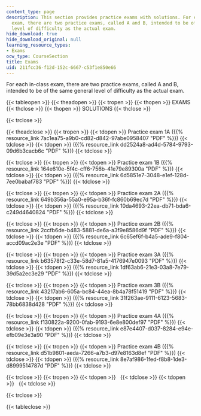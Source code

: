 ```yaml
---
content_type: page
description: This section provides practice exams with solutions. For each in-class
  exam, there are two practice exams, called A and B, intended to be of the same general
  level of difficulty as the actual exam.
hide_download: true
hide_download_original: null
learning_resource_types:
- Exams
ocw_type: CourseSection
title: Exams
uid: 211fcc36-f12d-152c-6667-c53f1e850e66
---
```


For each in-class exam, there are two practice exams, called A and B, intended to be of the same general level of difficulty as the actual exam.

{{< tableopen >}}
{{< theadopen >}}
{{< tropen >}}
{{< thopen >}}
EXAMS
{{< thclose >}}
{{< thopen >}}
SOLUTIONS
{{< thclose >}}

{{< trclose >}}

{{< theadclose >}}
{{< tropen >}}
{{< tdopen >}}
Practice exam 1A ({{% resource_link 7ac1ea75-a9b0-cd82-d842-97abe0958407 "PDF" %}})
{{< tdclose >}}
{{< tdopen >}}
({{% resource_link dd2524a8-ad4d-5784-9793-09d6b3cacb6c "PDF" %}})
{{< tdclose >}}

{{< trclose >}}
{{< tropen >}}
{{< tdopen >}}
Practice exam 1B ({{% resource_link 164e610e-5f4c-cff6-756b-41e79e89300a "PDF" %}})
{{< tdclose >}}
{{< tdopen >}}
({{% resource_link 6d5851e7-3048-e1ef-128d-7ee0babaf783 "PDF" %}})
{{< tdclose >}}

{{< trclose >}}
{{< tropen >}}
{{< tdopen >}}
Practice exam 2A ({{% resource_link 649b356a-55a0-e95a-b36f-fc860b69ec7d "PDF" %}})
{{< tdclose >}}
{{< tdopen >}}
({{% resource_link 10da4693-22ea-db71-bda6-c249d4640824 "PDF" %}})
{{< tdclose >}}

{{< trclose >}}
{{< tropen >}}
{{< tdopen >}}
Practice exam 2B ({{% resource_link 2ccfb6de-b483-5881-de6a-a3f9e8586d9f "PDF" %}})
{{< tdclose >}}
{{< tdopen >}}
({{% resource_link 6c65ef6f-b4a5-ade9-f804-accd09ac2e3e "PDF" %}})
{{< tdclose >}}

{{< trclose >}}
{{< tropen >}}
{{< tdopen >}}
Practice exam 3A ({{% resource_link b63578f2-c33e-58d7-81a5-4176947e0093 "PDF" %}})
{{< tdclose >}}
{{< tdopen >}}
({{% resource_link 1df63ab6-21e3-03a8-7e79-39d5a2ec3e29 "PDF" %}})
{{< tdclose >}}

{{< trclose >}}
{{< tropen >}}
{{< tdopen >}}
Practice exam 3B ({{% resource_link 43217ab6-605a-bc84-44ea-8b4a78f51419 "PDF" %}})
{{< tdclose >}}
{{< tdopen >}}
({{% resource_link 31f263ae-9111-6123-5683-78bb6838d428 "PDF" %}})
{{< tdclose >}}

{{< trclose >}}
{{< tropen >}}
{{< tdopen >}}
Practice exam 4A ({{% resource_link f130822a-9200-0fab-9193-6e8e800def97 "PDF" %}})
{{< tdclose >}}
{{< tdopen >}}
({{% resource_link e87e4407-d037-8284-e94e-efb09e3e3a90 "PDF" %}})
{{< tdclose >}}

{{< trclose >}}
{{< tropen >}}
{{< tdopen >}}
Practice exam 4B ({{% resource_link d51b9801-aeda-7266-a7b3-d97e8163d8ef "PDF" %}})
{{< tdclose >}}
{{< tdopen >}}
({{% resource_link 8e7af986-1fed-f8b8-1de3-d8999514787d "PDF" %}})
{{< tdclose >}}

{{< trclose >}}
{{< tropen >}}
{{< tdopen >}}
 
{{< tdclose >}}
{{< tdopen >}}
 
{{< tdclose >}}

{{< trclose >}}

{{< tableclose >}}